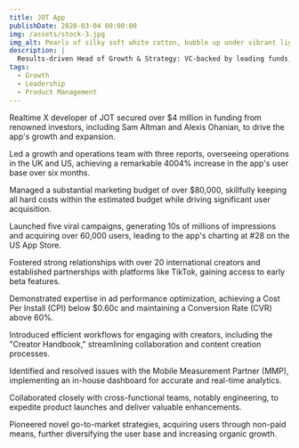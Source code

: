 ```yaml
---
title: JOT App
publishDate: 2020-03-04 00:00:00
img: /assets/stock-3.jpg
img_alt: Pearls of silky soft white cotton, bubble up under vibrant lighting
description: |
  Results-driven Head of Growth & Strategy: VC-backed by leading funds, executed viral campaigns, and achieved exponential user growth.
tags:
  - Growth
  - Leadership
  - Product Management
---
```


Realtime X developer of JOT secured over $4 million in funding from renowned investors, including Sam Altman and Alexis Ohanian, to drive the app's growth and expansion.

Led a growth and operations team with three reports, overseeing operations in the UK and US, achieving a remarkable 4004% increase in the app's user base over six months.

Managed a substantial marketing budget of over $80,000, skillfully keeping all hard costs within the estimated budget while driving significant user acquisition.

Launched five viral campaigns, generating 10s of millions of impressions and acquiring over 60,000 users, leading to the app's charting at #28 on the US App Store.

Fostered strong relationships with over 20 international creators and established partnerships with platforms like TikTok, gaining access to early beta features.

Demonstrated expertise in ad performance optimization, achieving a Cost Per Install (CPI) below $0.60c and maintaining a Conversion Rate (CVR) above 60%.

Introduced efficient workflows for engaging with creators, including the "Creator Handbook," streamlining collaboration and content creation processes.

Identified and resolved issues with the Mobile Measurement Partner (MMP), implementing an in-house dashboard for accurate and real-time analytics.

Collaborated closely with cross-functional teams, notably engineering, to expedite product launches and deliver valuable enhancements.

Pioneered novel go-to-market strategies, acquiring users through non-paid means, further diversifying the user base and increasing organic growth.


